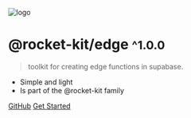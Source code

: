 <!-- _coverpage.md -->

![logo](_media/icon.svg)

# @rocket-kit/edge <small>^1.0.0</small>

> toolkit for creating edge functions in supabase.

- Simple and light
- Is part of the @rocket-kit family


[GitHub](https://github.com/leomerida15/rocket-kit-edge)
[Get Started](#quick-start)
